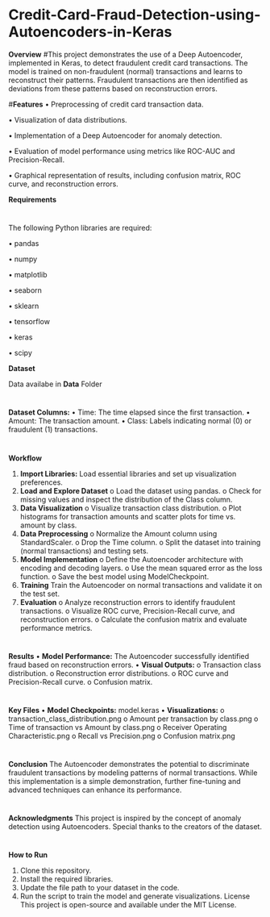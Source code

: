 # Credit-Card-Fraud-Detection-using-Autoencoders-in-Keras
**Overview**
#This project demonstrates the use of a Deep Autoencoder, implemented in Keras, to detect fraudulent credit card transactions. The model is trained on non-fraudulent (normal) transactions and learns to reconstruct their patterns. Fraudulent transactions are then identified as deviations from these patterns based on reconstruction errors.


#**Features**
•	Preprocessing of credit card transaction data.

•	Visualization of data distributions.

•	Implementation of a Deep Autoencoder for anomaly detection.

•	Evaluation of model performance using metrics like ROC-AUC and Precision-Recall.

•	Graphical representation of results, including confusion matrix, ROC curve, and reconstruction errors.

**Requirements**
#

The following Python libraries are required:

•	pandas

•	numpy

•	matplotlib

•	seaborn

•	sklearn

•	tensorflow

•	keras

•	scipy

**Dataset**

Data availabe in **Data** Folder
#

**Dataset Columns:**
•	Time: The time elapsed since the first transaction.
•	Amount: The transaction amount.
•	Class: Labels indicating normal (0) or fraudulent (1) transactions.
#
**Workflow**
1.	**Import Libraries:** Load essential libraries and set up visualization preferences.
2.	**Load and Explore Dataset**
  o	Load the dataset using pandas.
  o	Check for missing values and inspect the distribution of the Class column.
3.	**Data Visualization**
  o	Visualize transaction class distribution.
  o	Plot histograms for transaction amounts and scatter plots for time vs. amount by class.
4.	**Data Preprocessing**
  o	Normalize the Amount column using StandardScaler.
  o	Drop the Time column.
  o	Split the dataset into training (normal transactions) and testing sets.
5.	**Model Implementation**
  o	Define the Autoencoder architecture with encoding and decoding layers.
  o	Use the mean squared error as the loss function.
  o	Save the best model using ModelCheckpoint.
6.	**Training** Train the Autoencoder on normal transactions and validate it on the test set.
7.	**Evaluation**
  o	Analyze reconstruction errors to identify fraudulent transactions.
  o	Visualize ROC curve, Precision-Recall curve, and reconstruction errors.
  o	Calculate the confusion matrix and evaluate performance metrics.
#
**Results**
•	**Model Performance:** The Autoencoder successfully identified fraud based on reconstruction errors.
•	**Visual Outputs:**
  o	Transaction class distribution.
  o	Reconstruction error distributions.
  o	ROC curve and Precision-Recall curve.
  o	Confusion matrix.
#
**Key Files**
•	**Model Checkpoints:** model.keras
•	**Visualizations:**
  o	transaction_class_distribution.png
  o	Amount per transaction by class.png
  o	Time of transaction vs Amount by class.png
  o	Receiver Operating Characteristic.png
  o	Recall vs Precision.png
  o	Confusion matrix.png
#
**Conclusion**
The Autoencoder demonstrates the potential to discriminate fraudulent transactions by modeling patterns of normal transactions. While this implementation is a simple demonstration, further fine-tuning and advanced techniques can enhance its performance.
#
**Acknowledgments**
This project is inspired by the concept of anomaly detection using Autoencoders. Special thanks to the creators of the dataset.
#
**How to Run**
1.	Clone this repository.
2.	Install the required libraries.
3.	Update the file path to your dataset in the code.
4.	Run the script to train the model and generate visualizations.
License
This project is open-source and available under the MIT License.


